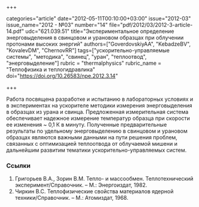 +++

categories="article"
date="2012-05-11T00:10:00+03:00"
issue="2012-03"
issue_name="2012 - №03"
number="14"
file="pdf/2012/03/2012-3-article-14.pdf"
udc="621.039.51"
title="Экспериментальное определение энерговыделения в свинцовом и урановом образцах при облучении протонами высоких энергий"
authors=["GoverdovskiyAA", "KebadzeBV", "KovalevDM", "ChernovRR"]
tags=["ускорительно-управляемые системы", "методика", "свинец", "уран", "теплоотвод", "энерговыделение"]
rubric = "thermalphysics"
rubric_name = "Теплофизика и теплогидравлика"
doi="https://doi.org/10.26583/npe.2012.3.14"

+++

Работа посвящена разработке и испытанию в лабораторных условиях и в экспериментах на ускорителе методики измерения энерговыделения в образцах из урана и свинца. Предложенная измерительная система обеспечивает надежное измерение температур образца при скорости ее изменения ~ 0,1 К в минуту. Полученные предварительные результаты по удельному энерговыделению в свинцовом и урановом образцах являются важными данными на пути решения проблем, связанных с оптимизацией теплоотвода от облучаемой мишени и дальнейшим развитим тематики ускорительно-управляемых систем.

### Ссылки

1. Григорьев В.А., Зорин В.М. Тепло- и массообмен. Теплотехнический эксперимент/Справочник. – М.: Энергоиздат, 1982.
2. Чиркин В.С. Теплофизические свойства материалов ядерной техники/Справочник. – М.: Атомиздат, 1968.